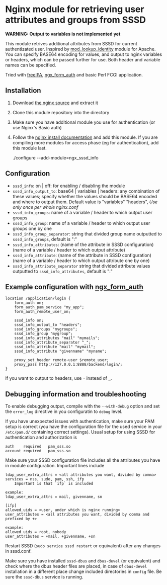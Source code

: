 Nginx module for retrieving user attributes and groups from SSSD
================================================================

**WARNING: Output to variables is not implemented yet**

This module retrives additional attributes from SSSD for current authentizated
user. Inspired by [mod_lookup_identity](https://fedorapeople.org/cgit/adelton/public_git/mod_lookup_identity.git/) module for Apache.
You can specify BASE64 encoding for values, and output to nginx variables or
headers, which can be passed further for use. Both header and variable names
can be specified.

Tried with [freeIPA](http://www.freeipa.org/page/Main_Page),
[ngx_form_auth](https://github.com/veruu/ngx_form_auth/) and basic Perl FCGI application.


Installation
------------

1. Download [the nginx source](http://www.nginx.org/en/download.html) and extract it
1. Clone this module repository into the directory
1. Make sure you have additional module you use for authentication (or use Nginx's Basic auth)
1. Follow the [nginx install documentation](http://nginx.org/en/docs/install.html) and add this module. If you are compiling more modules for access phase (eg for authentication), add this module last.

    ./configure --add-module=ngx_sssd_info


Configuration
-------------
* `sssd_info`: on | off: for enabling / disabling the module
* `sssd_info_output_to`: base64 | variables | headers: any combination of these values; specify whether the values should be BASE64 encoded and where to output them. Default value is "variables" "headers", *Use only once per whole nginx.conf*
* `sssd_info_groups`: name of a variable / header to which output user groups
* `sssd_info_group`: name of a variable / header to which output user groups one by one
* `sssd_info_group_separator`: string that divided group name outputted to `sssd_info_groups`, default is ":"
* `sssd_info_attributes`: (name of the attribute in SSSD configuration) (name of a variable / header to which output attribute)
* `sssd_info_attribute`: (name of the attribute in SSSD configuration) (name of a variable / header to which output attribute one by one)
* `sssd_info_attribute_separator` string that divided attribute values outputted to `sssd_info_attributes`, default is ":"


Example configuration with [ngx_form_auth](https://github.com/veruu/ngx_form_auth/)
------------------------------------------

    location /application/login {
        form_auth on;
        form_auth_pam_service "my_app";
        form_auth_remote_user_on;

        sssd_info on;
        sssd_info_output_to "headers";
        sssd_info_groups "mygroups";
        sssd_info_group "mygroup";
        sssd_info_attributes "mail" "mymails";
        sssd_info_attribute_separator "_";
        sssd_info_attribute "mail" "mymail";
        sssd_info_attribute "givenname" "myname";

        proxy_set_header remote-user $remote_user;
        proxy_pass http://127.0.0.1:8888/backend/login/;
    }

If you want to output to headers, use `-` instead of `_`.


Debugging information and troubleshooting
-----------------------------------------

To enable debugging output, compile with the `--with-debug` option and set the
`error_log` directive in you configuratin to `debug` level.

If you have unexpected issues with authentication, make sure your PAM setup is
correct (you have the configuration file for the used service in your
`/etc/pam.d/` containing correct settings). Usual setup for using SSSD for
authentication and authorization is

    auth    required   pam_sss.so
    account required   pam_sss.so

Make sure your SSSD configuration file includes all the attributes you have in
module configuration. Important lines include

    ldap_user_extra_attrs = <all attributes you want, divided by comma>
    services = nss, sudo, pam, ssh, ifp
        Important is that `ifp` is included

    example: 
    ldap_user_extra_attrs = mail, givenname, sn

    [ifp]
    allowed_uids = <user, under which is nginx running>
    user_attributes = <all attributes you want, divided by comma and prefixed by +>

    example:
    allowed_uids = root, nobody
    user_attributes = +mail, +givenname, +sn

Restart SSSD (`sudo service sssd restart` or equivalent) after any changes in sssd.conf.

Make sure you have installed `sssd-dbus` and `dbus-devel` (or equivalent) and check
where the dbus header files are placed, in case of `dbus-devel` installation in a different
place change included directories in `config` file. Be sure the `sssd-dbus` service is running.
